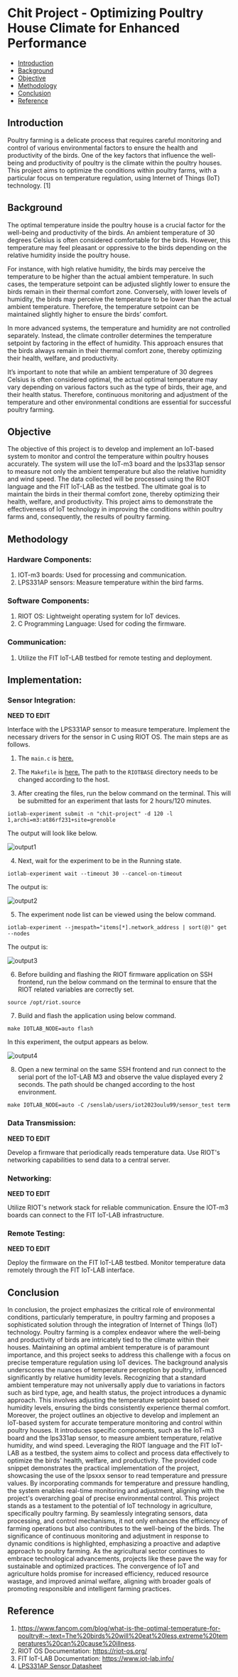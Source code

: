# Chit Project - Optimizing Poultry House Climate for Enhanced Performance

* [Introduction](#Introduction)
* [Background](#Background)
* [Objective](#Objective)
* [Methodology](#Methodology)
* [Conclusion](#Conclusion)
* [Reference](#Reference)

## Introduction

Poultry farming is a delicate process that requires careful monitoring and control of various environmental factors to ensure the health and productivity of the birds. One of the key factors that influence the well-being and productivity of poultry is the climate within the poultry houses. This project aims to optimize the conditions within poultry farms, with a particular focus on temperature regulation, using Internet of Things (IoT) technology. [1]

## Background 

The optimal temperature inside the poultry house is a crucial factor for the well-being and productivity of the birds. An ambient temperature of 30 degrees Celsius is often considered comfortable for the birds. However, this temperature may feel pleasant or oppressive to the birds depending on the relative humidity inside the poultry house.

For instance, with high relative humidity, the birds may perceive the temperature to be higher than the actual ambient temperature. In such cases, the temperature setpoint can be adjusted slightly lower to ensure the birds remain in their thermal comfort zone. Conversely, with lower levels of humidity, the birds may perceive the temperature to be lower than the actual ambient temperature. Therefore, the temperature setpoint can be maintained slightly higher to ensure the birds’ comfort.

In more advanced systems, the temperature and humidity are not controlled separately. Instead, the climate controller determines the temperature setpoint by factoring in the effect of humidity. This approach ensures that the birds always remain in their thermal comfort zone, thereby optimizing their health, welfare, and productivity.

It’s important to note that while an ambient temperature of 30 degrees Celsius is often considered optimal, the actual optimal temperature may vary depending on various factors such as the type of birds, their age, and their health status. Therefore, continuous monitoring and adjustment of the temperature and other environmental conditions are essential for successful poultry farming.


## Objective

The objective of this project is to develop and implement an IoT-based system to monitor and control the temperature within poultry houses accurately. The system will use the IoT-m3 board and the lps331ap sensor to measure not only the ambient temperature but also the relative humidity and wind speed. The data collected will be processed using the RIOT language and the FIT IoT-LAB as the testbed. The ultimate goal is to maintain the birds in their thermal comfort zone, thereby optimizing their health, welfare, and productivity. This project aims to demonstrate the effectiveness of IoT technology in improving the conditions within poultry farms and, consequently, the results of poultry farming.

## Methodology

### Hardware Components:

1. IOT-m3 boards: Used for processing and communication.
2. LPS331AP sensors: Measure temperature within the bird farms.

### Software Components:

1. RIOT OS: Lightweight operating system for IoT devices.
2. C Programming Language: Used for coding the firmware.

### Communication:

1. Utilize the FIT IoT-LAB testbed for remote testing and deployment.

## Implementation:

### Sensor Integration:

**NEED TO EDIT**

Interface with the LPS331AP sensor to measure temperature.
Implement the necessary drivers for the sensor in C using RIOT OS. The main steps are as follows. 

1. The `main.c` is [here.](main.c)

2. The `Makefile` is [here.](Makefile) The path to the `RIOTBASE` directory needs to be changed according to the host. 

3. After creating the files, run the below command on the terminal. This will be submitted for an experiment that lasts for 2 hours/120 minutes. 

```terminal
iotlab-experiment submit -n "chit-project" -d 120 -l 1,archi=m3:at86rf231+site=grenoble
```

The output will look like below. 

![output1](images/output1.JPG)

4. Next, wait for the experiment to be in the Running state.

```terminal
iotlab-experiment wait --timeout 30 --cancel-on-timeout
```

The output is:

![output2](images/output2.JPG)

5. The experiment node list can be viewed using the below command.

```terminal
iotlab-experiment --jmespath="items[*].network_address | sort(@)" get --nodes
```

The output is:

![output3](images/output3.JPG)

6. Before building and flashing the RIOT firmware application on SSH frontend, run the below command on the terminal to ensure that the RIOT related variables are correctly set.

```terminal
source /opt/riot.source
```

7. Build and flash the application using below command.
```terminal
make IOTLAB_NODE=auto flash
```

In this experiment, the output appears as below. 

![output4](images/output4.JPG)

8. Open a new terminal on the same SSH frontend and run connect to the serial port of the IoT-LAB M3 and observe the value displayed every 2 seconds. The path should be changed according to the host environment. 

```terminal
make IOTLAB_NODE=auto -C /senslab/users/iot2023oulu99/sensor_test term
```

### Data Transmission:

**NEED TO EDIT**


Develop a firmware that periodically reads temperature data.
Use RIOT's networking capabilities to send data to a central server.

### Networking:

**NEED TO EDIT**


Utilize RIOT's network stack for reliable communication.
Ensure the IOT-m3 boards can connect to the FIT IoT-LAB infrastructure.

### Remote Testing:

**NEED TO EDIT**


Deploy the firmware on the FIT IoT-LAB testbed.
Monitor temperature data remotely through the FIT IoT-LAB interface.

## Conclusion
In conclusion, the project emphasizes the critical role of environmental conditions, particularly temperature, in poultry farming and proposes a sophisticated solution through the integration of Internet of Things (IoT) technology. Poultry farming is a complex endeavor where the well-being and productivity of birds are intricately tied to the climate within their houses. Maintaining an optimal ambient temperature is of paramount importance, and this project seeks to address this challenge with a focus on precise temperature regulation using IoT devices.
The background analysis underscores the nuances of temperature perception by poultry, influenced significantly by relative humidity levels. Recognizing that a standard ambient temperature may not universally apply due to variations in factors such as bird type, age, and health status, the project introduces a dynamic approach. This involves adjusting the temperature setpoint based on humidity levels, ensuring the birds consistently experience thermal comfort.
Moreover, the project outlines an objective to develop and implement an IoT-based system for accurate temperature monitoring and control within poultry houses. It introduces specific components, such as the IoT-m3 board and the lps331ap sensor, to measure ambient temperature, relative humidity, and wind speed. Leveraging the RIOT language and the FIT IoT-LAB as a testbed, the system aims to collect and process data effectively to optimize the birds' health, welfare, and productivity.
The provided code snippet demonstrates the practical implementation of the project, showcasing the use of the lpsxxx sensor to read temperature and pressure values. By incorporating commands for temperature and pressure handling, the system enables real-time monitoring and adjustment, aligning with the project's overarching goal of precise environmental control.
This project stands as a testament to the potential of IoT technology in agriculture, specifically poultry farming. By seamlessly integrating sensors, data processing, and control mechanisms, it not only enhances the efficiency of farming operations but also contributes to the well-being of the birds. The significance of continuous monitoring and adjustment in response to dynamic conditions is highlighted, emphasizing a proactive and adaptive approach to poultry farming.
As the agricultural sector continues to embrace technological advancements, projects like these pave the way for sustainable and optimized practices. The convergence of IoT and agriculture holds promise for increased efficiency, reduced resource wastage, and improved animal welfare, aligning with broader goals of promoting responsible and intelligent farming practices.

## Reference 

1. https://www.fancom.com/blog/what-is-the-optimal-temperature-for-poultry#:~:text=The%20birds%20will%20eat%20less,extreme%20temperatures%20can%20cause%20illness.
2. RIOT OS Documentation: https://riot-os.org/
3. FIT IoT-LAB Documentation: https://www.iot-lab.info/
4. [LPS331AP Sensor Datasheet](https://www.alldatasheet.com/datasheet-pdf/pdf/473924/STMICROELECTRONICS/LPS331AP.html)
